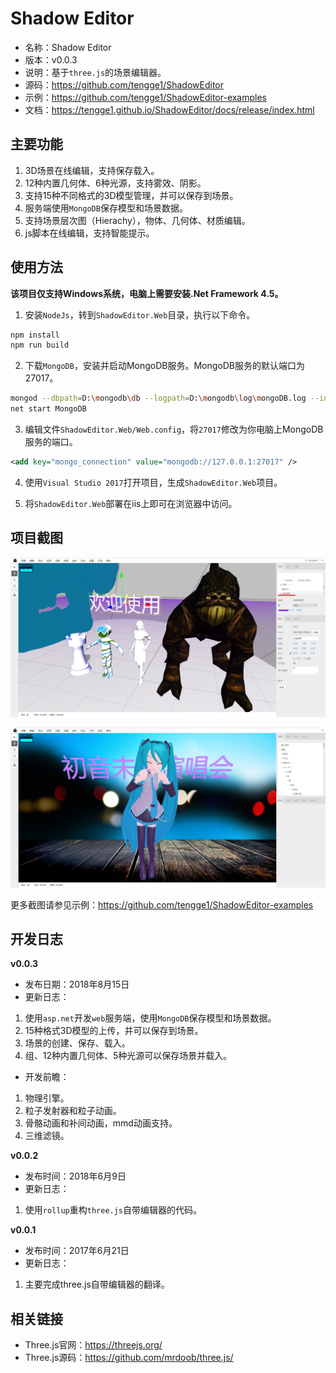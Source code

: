 # Shadow Editor

* 名称：Shadow Editor
* 版本：v0.0.3
* 说明：基于`three.js`的场景编辑器。
* 源码：https://github.com/tengge1/ShadowEditor
* 示例：https://github.com/tengge1/ShadowEditor-examples
* 文档：https://tengge1.github.io/ShadowEditor/docs/release/index.html

## 主要功能

1. 3D场景在线编辑，支持保存载入。
2. 12种内置几何体、6种光源，支持雾效、阴影。
3. 支持15种不同格式的3D模型管理，并可以保存到场景。
4. 服务端使用`MongoDB`保存模型和场景数据。
5. 支持场景层次图（Hierachy），物体、几何体、材质编辑。
6. js脚本在线编辑，支持智能提示。

## 使用方法

**该项目仅支持Windows系统，电脑上需要安装.Net Framework 4.5。**

1. 安装`NodeJs`，转到`ShadowEditor.Web`目录，执行以下命令。

```bash
npm install
npm run build
```

2. 下载`MongoDB`，安装并启动MongoDB服务。MongoDB服务的默认端口为27017。

```bash
mongod --dbpath=D:\mongodb\db --logpath=D:\mongodb\log\mongoDB.log --install --serviceName MongoDB
net start MongoDB
```

3. 编辑文件`ShadowEditor.Web/Web.config`，将`27017`修改为你电脑上MongoDB服务的端口。

```xml
<add key="mongo_connection" value="mongodb://127.0.0.1:27017" />
```

4. 使用`Visual Studio 2017`打开项目，生成`ShadowEditor.Web`项目。

5. 将`ShadowEditor.Web`部署在iis上即可在浏览器中访问。

## 项目截图

![image](images/scene20180815.png)

![image](images/scene20180826.png)

更多截图请参见示例：https://github.com/tengge1/ShadowEditor-examples

## 开发日志

**v0.0.3**

* 发布日期：2018年8月15日
* 更新日志：

1. 使用`asp.net`开发`web`服务端，使用`MongoDB`保存模型和场景数据。
2. 15种格式3D模型的上传，并可以保存到场景。
3. 场景的创建、保存、载入。
4. 组、12种内置几何体、5种光源可以保存场景并载入。

* 开发前瞻：

1. 物理引擎。
2. 粒子发射器和粒子动画。
3. 骨骼动画和补间动画，mmd动画支持。
4. 三维滤镜。

**v0.0.2**

* 发布时间：2018年6月9日
* 更新日志：

1. 使用`rollup`重构`three.js`自带编辑器的代码。

**v0.0.1**

* 发布时间：2017年6月21日  
* 更新日志：

1. 主要完成three.js自带编辑器的翻译。


## 相关链接

* Three.js官网：https://threejs.org/
* Three.js源码：https://github.com/mrdoob/three.js/
